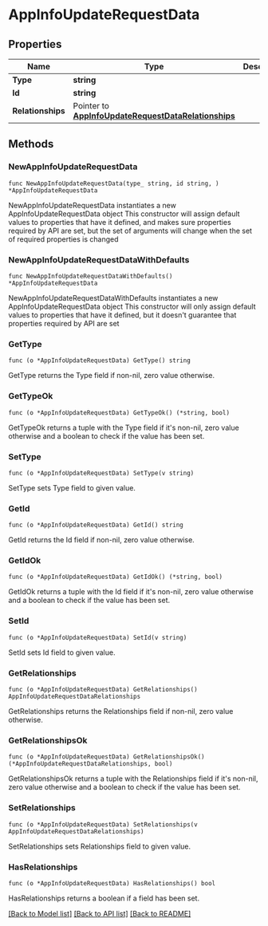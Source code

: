 # AppInfoUpdateRequestData

## Properties

Name | Type | Description | Notes
------------ | ------------- | ------------- | -------------
**Type** | **string** |  | 
**Id** | **string** |  | 
**Relationships** | Pointer to [**AppInfoUpdateRequestDataRelationships**](AppInfoUpdateRequest_data_relationships.md) |  | [optional] 

## Methods

### NewAppInfoUpdateRequestData

`func NewAppInfoUpdateRequestData(type_ string, id string, ) *AppInfoUpdateRequestData`

NewAppInfoUpdateRequestData instantiates a new AppInfoUpdateRequestData object
This constructor will assign default values to properties that have it defined,
and makes sure properties required by API are set, but the set of arguments
will change when the set of required properties is changed

### NewAppInfoUpdateRequestDataWithDefaults

`func NewAppInfoUpdateRequestDataWithDefaults() *AppInfoUpdateRequestData`

NewAppInfoUpdateRequestDataWithDefaults instantiates a new AppInfoUpdateRequestData object
This constructor will only assign default values to properties that have it defined,
but it doesn't guarantee that properties required by API are set

### GetType

`func (o *AppInfoUpdateRequestData) GetType() string`

GetType returns the Type field if non-nil, zero value otherwise.

### GetTypeOk

`func (o *AppInfoUpdateRequestData) GetTypeOk() (*string, bool)`

GetTypeOk returns a tuple with the Type field if it's non-nil, zero value otherwise
and a boolean to check if the value has been set.

### SetType

`func (o *AppInfoUpdateRequestData) SetType(v string)`

SetType sets Type field to given value.


### GetId

`func (o *AppInfoUpdateRequestData) GetId() string`

GetId returns the Id field if non-nil, zero value otherwise.

### GetIdOk

`func (o *AppInfoUpdateRequestData) GetIdOk() (*string, bool)`

GetIdOk returns a tuple with the Id field if it's non-nil, zero value otherwise
and a boolean to check if the value has been set.

### SetId

`func (o *AppInfoUpdateRequestData) SetId(v string)`

SetId sets Id field to given value.


### GetRelationships

`func (o *AppInfoUpdateRequestData) GetRelationships() AppInfoUpdateRequestDataRelationships`

GetRelationships returns the Relationships field if non-nil, zero value otherwise.

### GetRelationshipsOk

`func (o *AppInfoUpdateRequestData) GetRelationshipsOk() (*AppInfoUpdateRequestDataRelationships, bool)`

GetRelationshipsOk returns a tuple with the Relationships field if it's non-nil, zero value otherwise
and a boolean to check if the value has been set.

### SetRelationships

`func (o *AppInfoUpdateRequestData) SetRelationships(v AppInfoUpdateRequestDataRelationships)`

SetRelationships sets Relationships field to given value.

### HasRelationships

`func (o *AppInfoUpdateRequestData) HasRelationships() bool`

HasRelationships returns a boolean if a field has been set.


[[Back to Model list]](../README.md#documentation-for-models) [[Back to API list]](../README.md#documentation-for-api-endpoints) [[Back to README]](../README.md)


